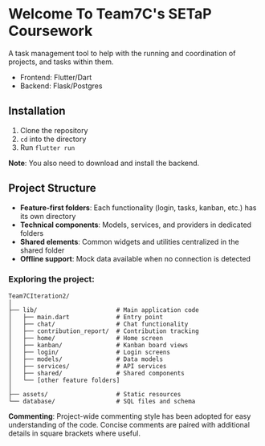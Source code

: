 # Welcome To Team7C's SETaP Coursework

A task management tool to help with the running and coordination of projects, and tasks within them.

- Frontend: Flutter/Dart
- Backend: Flask/Postgres

## Installation

1. Clone the repository
2. `cd` into the directory
3. Run `flutter run`

**Note**: You also need to download and install the backend.

## Project Structure

* **Feature-first folders**: Each functionality (login, tasks, kanban, etc.) has its own directory
* **Technical components**: Models, services, and providers in dedicated folders
* **Shared elements**: Common widgets and utilities centralized in the shared folder
* **Offline support**: Mock data available when no connection is detected

### Exploring the project:

```
Team7CIteration2/
│
├── lib/                      # Main application code
│   ├── main.dart             # Entry point
│   ├── chat/                 # Chat functionality
│   ├── contribution_report/  # Contribution tracking
│   ├── home/                 # Home screen
│   ├── kanban/               # Kanban board views
│   ├── login/                # Login screens
│   ├── models/               # Data models
│   ├── services/             # API services
│   ├── shared/               # Shared components
│   └── [other feature folders]
│
├── assets/                   # Static resources
└── database/                 # SQL files and schema
```

**Commenting**: Project-wide commenting style has been adopted for easy understanding of the code. Concise comments are paired with additional details in square brackets where useful.

